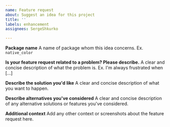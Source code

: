 ```yaml
---
name: Feature request
about: Suggest an idea for this project
title: ''
labels: enhancement
assignees: SergeShkurko

---
```


**Package name**
A name of package whom this idea concerns. Ex. `native_color`

**Is your feature request related to a problem? Please describe.**
A clear and concise description of what the problem is. Ex. I'm always frustrated when [...]

**Describe the solution you'd like**
A clear and concise description of what you want to happen.

**Describe alternatives you've considered**
A clear and concise description of any alternative solutions or features you've considered.

**Additional context**
Add any other context or screenshots about the feature request here.
